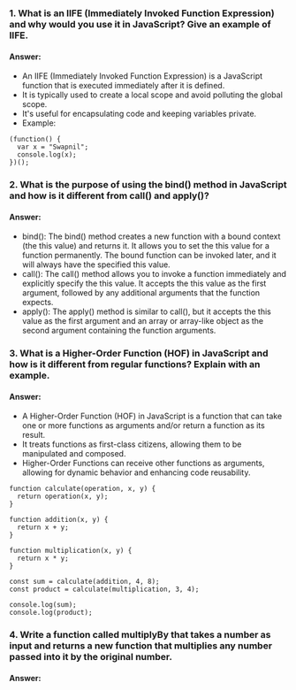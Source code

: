### 1. What is an IIFE (Immediately Invoked Function Expression) and why would you use it in JavaScript? Give an example of IIFE.
#### Answer:
* An IIFE (Immediately Invoked Function Expression) is a JavaScript function that is executed immediately after it is defined.
*  It is typically used to create a local scope and avoid polluting the global scope.
*  It's useful for encapsulating code and keeping variables private.
*  Example:
```
(function() {
  var x = "Swapnil";
  console.log(x);
})();
```
### 2. What is the purpose of using the bind() method in JavaScript and how is it different from call() and apply()?
#### Answer:
* bind(): The bind() method creates a new function with a bound context (the this value) and returns it. It allows you to set the this value for a function permanently. The bound function can be invoked later, and it will always have the specified this value.
* call(): The call() method allows you to invoke a function immediately and explicitly specify the this value. It accepts the this value as the first argument, followed by any additional arguments that the function expects.
* apply(): The apply() method is similar to call(), but it accepts the this value as the first argument and an array or array-like object as the second argument containing the function arguments.
### 3. What is a Higher-Order Function (HOF) in JavaScript and how is it different from regular functions? Explain with an example.
#### Answer:
* A Higher-Order Function (HOF) in JavaScript is a function that can take one or more functions as arguments and/or return a function as its result.
* It treats functions as first-class citizens, allowing them to be manipulated and composed.
* Higher-Order Functions can receive other functions as arguments, allowing for dynamic behavior and enhancing code reusability.
```
function calculate(operation, x, y) {
  return operation(x, y);
}

function addition(x, y) {
  return x + y;
}

function multiplication(x, y) {
  return x * y;
}

const sum = calculate(addition, 4, 8);      
const product = calculate(multiplication, 3, 4); 

console.log(sum);    
console.log(product);
```
### 4. Write a function called multiplyBy that takes a number as input and returns a new function that multiplies any number passed into it by the original number.
#### Answer:

